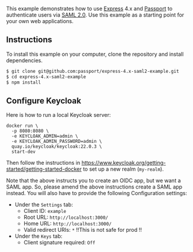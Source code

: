 This example demonstrates how to use [Express](http://expressjs.com/) 4.x and
[Passport](http://passportjs.org/) to authenticate users via [SAML 2.0](http://saml.xml.org/saml-specifications).
Use this example as a starting point for your own web applications.

## Instructions

To install this example on your computer, clone the repository and install
dependencies.

```bash
$ git clone git@github.com:passport/express-4.x-saml2-example.git
$ cd express-4.x-saml2-example
$ npm install
```

## Configure Keycloak

Here is how to run a local Keycloak server:

```shell
docker run \
  -p 8080:8080 \
  -e KEYCLOAK_ADMIN=admin \
  -e KEYCLOAK_ADMIN_PASSWORD=admin \
  quay.io/keycloak/keycloak:22.0.3 \
  start-dev
```

Then follow the instructions in https://www.keycloak.org/getting-started/getting-started-docker to set up a new realm
(`my-realm`).

Note that the above instructs you to create an OIDC app, but we want a SAML app. So, please amend the above instructions 
create a SAML app instead. You will also have to provide the following Configuration settings:

* Under the `Settings` tab:
  * Client ID: `example`
  * Root URL: `http://localhost:3000/`
  * Home URL: `http://localhost:3000/`
  * Valid redirect URIs: `*` ‼️This is not safe for prod ‼️
* Under the `Keys` tab:
  * Client signature required: `Off`
  

